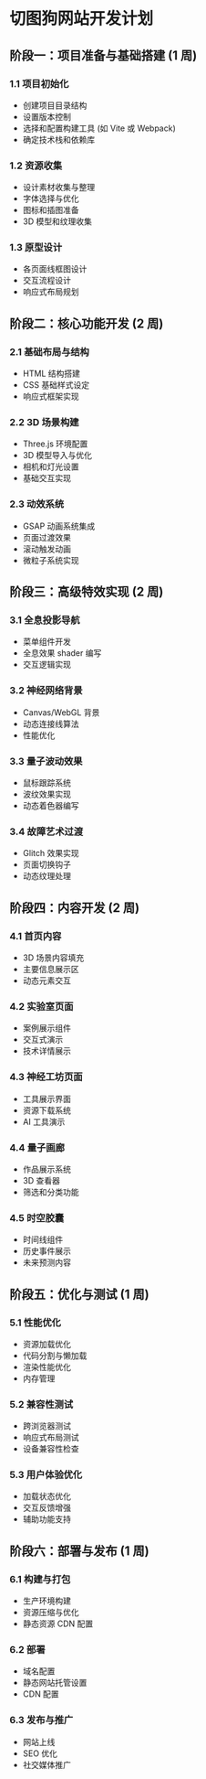 # 切图狗网站开发计划

## 阶段一：项目准备与基础搭建 (1 周)

### 1.1 项目初始化

- 创建项目目录结构
- 设置版本控制
- 选择和配置构建工具 (如 Vite 或 Webpack)
- 确定技术栈和依赖库

### 1.2 资源收集

- 设计素材收集与整理
- 字体选择与优化
- 图标和插图准备
- 3D 模型和纹理收集

### 1.3 原型设计

- 各页面线框图设计
- 交互流程设计
- 响应式布局规划

## 阶段二：核心功能开发 (2 周)

### 2.1 基础布局与结构

- HTML 结构搭建
- CSS 基础样式设定
- 响应式框架实现

### 2.2 3D 场景构建

- Three.js 环境配置
- 3D 模型导入与优化
- 相机和灯光设置
- 基础交互实现

### 2.3 动效系统

- GSAP 动画系统集成
- 页面过渡效果
- 滚动触发动画
- 微粒子系统实现

## 阶段三：高级特效实现 (2 周)

### 3.1 全息投影导航

- 菜单组件开发
- 全息效果 shader 编写
- 交互逻辑实现

### 3.2 神经网络背景

- Canvas/WebGL 背景
- 动态连接线算法
- 性能优化

### 3.3 量子波动效果

- 鼠标跟踪系统
- 波纹效果实现
- 动态着色器编写

### 3.4 故障艺术过渡

- Glitch 效果实现
- 页面切换钩子
- 动态纹理处理

## 阶段四：内容开发 (2 周)

### 4.1 首页内容

- 3D 场景内容填充
- 主要信息展示区
- 动态元素交互

### 4.2 实验室页面

- 案例展示组件
- 交互式演示
- 技术详情展示

### 4.3 神经工坊页面

- 工具展示界面
- 资源下载系统
- AI 工具演示

### 4.4 量子画廊

- 作品展示系统
- 3D 查看器
- 筛选和分类功能

### 4.5 时空胶囊

- 时间线组件
- 历史事件展示
- 未来预测内容

## 阶段五：优化与测试 (1 周)

### 5.1 性能优化

- 资源加载优化
- 代码分割与懒加载
- 渲染性能优化
- 内存管理

### 5.2 兼容性测试

- 跨浏览器测试
- 响应式布局测试
- 设备兼容性检查

### 5.3 用户体验优化

- 加载状态优化
- 交互反馈增强
- 辅助功能支持

## 阶段六：部署与发布 (1 周)

### 6.1 构建与打包

- 生产环境构建
- 资源压缩与优化
- 静态资源 CDN 配置

### 6.2 部署

- 域名配置
- 静态网站托管设置
- CDN 配置

### 6.3 发布与推广

- 网站上线
- SEO 优化
- 社交媒体推广
